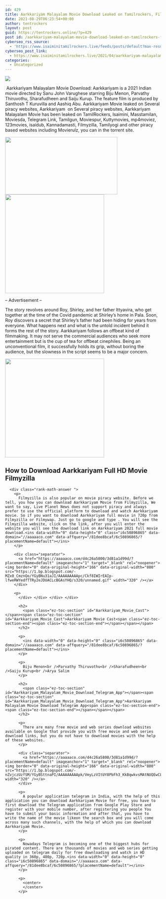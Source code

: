 ```yaml
---
id: 429
title: Aarkkariyam Malayalam Movie Download Leaked on Tamilrockers, Filmyzilla, Telegram Link – 2021
date: 2021-08-29T06:23:54+00:00
author: tentrockers
layout: post
guid: https://tentrockers.online/?p=429
post id: /aarkkariyam-malayalam-movie-download-leaked-on-tamilrockers-filmyzilla-telegram-link-2021/
cyberseo_rss_source:
  - 'https://www.isaiminitamilrockers.live/feeds/posts/default?max-results=150&start-index=1'
cyberseo_post_link:
  - https://www.isaiminitamilrockers.live/2021/04/aarkkariyam-malayalam-movie-download.html
categories:
  - Uncategorized
---
```

<div class="media_block">
  <img src="https://1.bp.blogspot.com/-IQfcBXAor-0/YGyA_HfH9GI/AAAAAAAAApQ/ZO_d6-VbC1AvOKtrDnRM6IEUbnjETKDFQCLcBGAsYHQ/s72-w363-h186-c/bg-video1232021122239.jpg" class="media_thumbnail" />
</div>

<meta content="&nbsp; Aarkkariyam Malayalam Movie Download: Aarkkariyam is a 2021 Indian movie directed by Sanu John Varughese starring Biju Menon, Parvathy Thi..." name="twitter:description" />

  


<center>
</center>

  
<ins data-width="0" data-height="0" class="i6c50896865" data-domain="//aaaaaco.com" data-affquery="/81dee8bcaf/6c50896865/?placementName=default"></ins>

&nbsp;<span>Aarkkariyam Malayalam Movie Download: Aarkkariyam is a 2021 Indian movie directed by Sanu John Varughese starring Biju Menon, Parvathy Thiruvothu, Sharafudheen and Saiju Kurup. The feature film is produced by Santhosh T Kuruvilla and Aashiq Abu. Aarkkariyam Movie leaked on Several piracy websites, Aarkkariyam</span><span>&nbsp;</span><span>&nbsp;</span><span>on Several piracy websites, Aarkkariyam Malayalam Movie has been leaked on TamilRockers, Isaimini, Masstamilan, Moviesda, Telegram Link, Tamilgun, Moviespur, Kuttymovies, mp4moviez, 123movies, isaidub, Kannadamasti, Filmyzilla, Tamilyogi and other piracy based websites including Movierulz, you can</span><span>&nbsp;</span><span>in the torrent site.</span><ins data-width="0" data-height="0" class="i6c50896865" data-domain="//aaaaaco.com" data-affquery="/81dee8bcaf/6c50896865/?placementName=default"></ins>

<div class="separator">
  <a href="https://1.bp.blogspot.com/-IQfcBXAor-0/YGyA_HfH9GI/AAAAAAAAApQ/ZO_d6-VbC1AvOKtrDnRM6IEUbnjETKDFQCLcBGAsYHQ/s635/bg-video1232021122239.jpg" imageanchor="1"><img loading="lazy" border="0" data-original-height="300" data-original-width="635" height="186" src="https://1.bp.blogspot.com/-IQfcBXAor-0/YGyA_HfH9GI/AAAAAAAAApQ/ZO_d6-VbC1AvOKtrDnRM6IEUbnjETKDFQCLcBGAsYHQ/w363-h186/bg-video1232021122239.jpg" width="363" /></a>
</div>



<div class="separator">
  <a href="https://aaaaaco.com/d4c26a5800/3d81a1d99d/?placementName=default" imageanchor="1" target="_blank" rel="noopener"><img border="0" data-original-height="166" data-original-width="800" src="https://1.bp.blogspot.com/-8uukm7mYqRA/YGyBFTznpVI/AAAAAAAAApU/NLVXL9kYNCwYyUN-9ArG57nXODCkcsLwACLcBGAsYHQ/s320/unnamed.gif" width="320" /></a>
</div>

<ins data-width="0" data-height="0" class="i6c50896865" data-domain="//aaaaaco.com" data-affquery="/81dee8bcaf/6c50896865/?placementName=default"></ins><ins data-width="0" data-height="0" class="i6c50896865" data-domain="//aaaaaco.com" data-affquery="/81dee8bcaf/6c50896865/?placementName=default"></ins>

<span class="td-adspot-title">– Advertisement –</span><ins data-width="0" data-height="0" class="i6c50896865" data-domain="//aaaaaco.com" data-affquery="/81dee8bcaf/6c50896865/?placementName=default"></ins>

<ins data-width="0" data-height="0" class="i6c50896865" data-domain="//aaaaaco.com" data-affquery="/81dee8bcaf/6c50896865/?placementName=default"></ins>

The story revolves around Roy, Shirley, and her father Ittyavira, who get together at the time of the Covid pandemic at Shirley’s home in Pala. Soon, Roy discovers a secret that Shirley’s father had been hiding for years from everyone. What happens next and what is the untold incident behind it forms the rest of the story. Aarkkariyam follows an offbeat kind of filmmaking. It may not serve the commercial audiences who seek more entertainment but is the cup of tea for offbeat cinephiles. Being an unconventional film, it successfully holds its grip, without boring the audience, but the slowness in the script seems to be a major concern.<ins data-width="0" data-height="0" class="i6c50896865" data-domain="//aaaaaco.com" data-affquery="/81dee8bcaf/6c50896865/?placementName=default"></ins>

<div class="separator">
  <a href="https://aaaaaco.com/d4c26a5800/3d81a1d99d/?placementName=default" imageanchor="1" target="_blank" rel="noopener"><img border="0" data-original-height="166" data-original-width="800" src="https://1.bp.blogspot.com/-d0kijMIC9js/YGyBJlpSLLI/AAAAAAAAApY/vAu0JU2oGoYQ8wESQ-8vD7ObrUAs8RRuQCLcBGAsYHQ/s320/unnamed.gif" width="320" /></a>
</div>



<div class="rank-math-block" id="rank-math-faq">
  <div class="rank-math-list ">
    <div class="rank-math-list-item" id="faq-question-1617362007359">
      <h2 class="rank-math-question ">
        <span class="ez-toc-section" id="How_to_Download_Aarkkariyam_Full_HD_Movie_Filmyzilla">How to Download Aarkkariyam Full HD Movie Filmyzilla<span class="ez-toc-section-end"><span class="ez-toc-section-end"></span></span></span>
      </h2>
      
      <div class="rank-math-answer ">
        <p>
          Filmyzilla is also popular on movie piracy website. Before we tell, you how you can download Aarkkariyam Movie from Filmyzilla, We want to say, Live Planet News does not support piracy and always prefer to use the official platform to download and watch Aarkkariyam movie. So if you want to download Aarkkariyam full movie in 720p from Filmyzilla or Filmywap. Just go to google and type . You will see the Filmyzilla website, click on the link, after you will enter the website you will see the download link on Aarkkariyam 2021 full movie download.<ins data-width="0" data-height="0" class="i6c50896865" data-domain="//aaaaaco.com" data-affquery="/81dee8bcaf/6c50896865/?placementName=default"></ins>
        </p>
        
        <div class="separator">
          <a href="https://aaaaaco.com/d4c26a5800/3d81a1d99d/?placementName=default" imageanchor="1" target="_blank" rel="noopener"><img border="0" data-original-height="166" data-original-width="800" src="https://1.bp.blogspot.com/-MZx0_CmznQo/YGyBNu31aJI/AAAAAAAAApc/Ckf8IWIrEAIp-lfweRWYedfTTRy2eJDUACLcBGAsYHQ/s320/unnamed.gif" width="320" /></a>
        </div>
        
        <p>
          </div> </div> </div> </div> 
          
          <h2>
            <span class="ez-toc-section" id="Aarkkariyam_Movie_Cast"></span><span class="ez-toc-section" id="Aarkkariyam_Movie_Cast">Aarkkariyam Movie Cast<span class="ez-toc-section-end"><span class="ez-toc-section-end"></span></span></span>
          </h2>
          
          <p>
            <ins data-width="0" data-height="0" class="i6c50896865" data-domain="//aaaaaco.com" data-affquery="/81dee8bcaf/6c50896865/?placementName=default"></ins>
          </p>
          
          <p>
            Biju Menon<br />Parvathy Thiruvothu<br />Sharafudheen<br />Saiju Kurup<br />Arya Salim
          </p>
          
          <h2>
            <span class="ez-toc-section" id="Aarkkariyam_Malayalam_Movie_Download_Telegram_App"></span><span class="ez-toc-section" id="Aarkkariyam_Malayalam_Movie_Download_Telegram_App">Aarkkariyam Malayalam Movie Download Telegram App<span class="ez-toc-section-end"><span class="ez-toc-section-end"></span></span></span>
          </h2>
          
          <p>
            There are many free movie and web series download websites available on Google that provide you with free movie and web series download links, but you do not have to download movies with the help of these websites.
          </p>
          
          <div class="separator">
            <a href="https://aaaaaco.com/d4c26a5800/3d81a1d99d/?placementName=default" imageanchor="1" target="_blank" rel="noopener"><img border="0" data-original-height="166" data-original-width="800" src="https://1.bp.blogspot.com/-nZvjczUzfSM/YGyBSttnaPI/AAAAAAAAApk/VmyLzVItUY8PbFh3_KkBqwkvsMAtNUQEwCLcBGAsYHQ/s320/unnamed.gif" width="320" /></a>
          </div>
          
          <p>
            A popular application telegram in India, with the help of this application you can download Aarkkariyam Movie for free, you have to first download the Telegram application from Google Play Store and register with your mobile number, after registering you people You have to submit your basic information and after that, you have to write the name of the movie likeon the search box and you will come across many such channels, with the help of which you can download Aarkkariyam Movie.
          </p>
          
          <p>
            Nowadays Telegram is becoming one of the biggest hubs for pirated content. There are thousands of movies and web series getting uploaded on telegram daily for free downloading and watch in HD quality in 360p, 480p, 720p.<ins data-width="0" data-height="0" class="i6c50896865" data-domain="//aaaaaco.com" data-affquery="/81dee8bcaf/6c50896865/?placementName=default"></ins>
          </p>
          
          <p>
            <center>
            </center>
          </p>